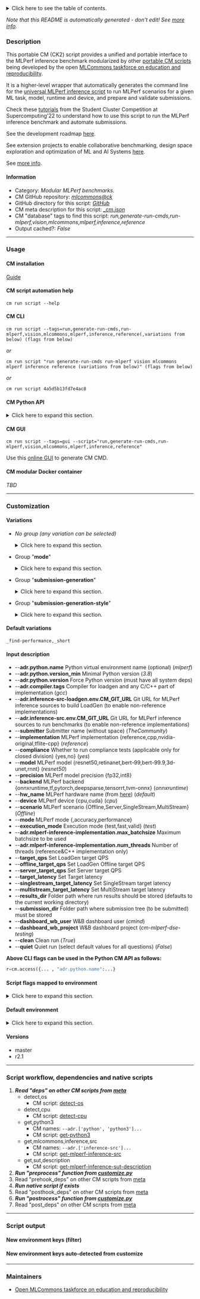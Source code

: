 <details>
<summary>Click here to see the table of contents.</summary>

* [Description](#description)
* [Information](#information)
* [Usage](#usage)
  * [ CM installation](#cm-installation)
  * [ CM script automation help](#cm-script-automation-help)
  * [ CM CLI](#cm-cli)
  * [ CM Python API](#cm-python-api)
  * [ CM GUI](#cm-gui)
  * [ CM modular Docker container](#cm-modular-docker-container)
* [Customization](#customization)
  * [ Variations](#variations)
  * [ Input description](#input-description)
  * [ Script flags mapped to environment](#script-flags-mapped-to-environment)
  * [ Default environment](#default-environment)
* [Versions](#versions)
* [Script workflow, dependencies and native scripts](#script-workflow-dependencies-and-native-scripts)
* [Script output](#script-output)
* [New environment keys (filter)](#new-environment-keys-(filter))
* [New environment keys auto-detected from customize](#new-environment-keys-auto-detected-from-customize)
* [Maintainers](#maintainers)

</details>

*Note that this README is automatically generated - don't edit! See [more info](README-extra.md).*

### Description

This portable CM (CK2) script provides a unified and portable interface to the MLPerf inference benchmark 
modularized by other [portable CM scripts](https://github.com/mlcommons/ck/blob/master/docs/list_of_scripts.md)
being developed by the open [MLCommons taskforce on education and reproducibility](https://github.com/mlcommons/ck/blob/master/docs/mlperf-education-workgroup.md).

It is a higher-level wrapper that automatically generates the command line for the [universal MLPerf inference script](../app-mlperf-inference)
to run MLPerf scenarios for a given ML task, model, runtime and device, and prepare and validate submissions.

Check these [tutorials](https://github.com/mlcommons/ck/blob/master/docs/tutorials/sc22-scc-mlperf.md) from the Student Cluster Competition
at Supercomputing'22 to understand how to use this script to run the MLPerf inference benchmark and automate submissions.

See the development roadmap [here](https://github.com/mlcommons/ck/issues/536).

See extension projects to enable collaborative benchmarking, design space exploration and optimization of ML and AI Systems [here](https://github.com/mlcommons/ck/issues/627).


See [more info](README-extra.md).

#### Information

* Category: *Modular MLPerf benchmarks.*
* CM GitHub repository: *[mlcommons@ck](https://github.com/mlcommons/ck/tree/master/cm-mlops)*
* GitHub directory for this script: *[GitHub](https://github.com/mlcommons/ck/tree/master/cm-mlops/script/run-mlperf-inference-app)*
* CM meta description for this script: *[_cm.json](_cm.json)*
* CM "database" tags to find this script: *run,generate-run-cmds,run-mlperf,vision,mlcommons,mlperf,inference,reference*
* Output cached?: *False*
___
### Usage

#### CM installation

[Guide](https://github.com/mlcommons/ck/blob/master/docs/installation.md)

#### CM script automation help

```cm run script --help```

#### CM CLI

`cm run script --tags=run,generate-run-cmds,run-mlperf,vision,mlcommons,mlperf,inference,reference(,variations from below) (flags from below)`

*or*

`cm run script "run generate-run-cmds run-mlperf vision mlcommons mlperf inference reference (variations from below)" (flags from below)`

*or*

`cm run script 4a5d5b13fd7e4ac8`

#### CM Python API

<details>
<summary>Click here to expand this section.</summary>

```python

import cmind

r = cmind.access({'action':'run'
                  'automation':'script',
                  'tags':'run,generate-run-cmds,run-mlperf,vision,mlcommons,mlperf,inference,reference'
                  'out':'con',
                  ...
                  (other input keys for this script)
                  ...
                 })

if r['return']>0:
    print (r['error'])

```

</details>


#### CM GUI

```cm run script --tags=gui --script="run,generate-run-cmds,run-mlperf,vision,mlcommons,mlperf,inference,reference"```

Use this [online GUI](https://cKnowledge.org/cm-gui/?tags=run,generate-run-cmds,run-mlperf,vision,mlcommons,mlperf,inference,reference) to generate CM CMD.

#### CM modular Docker container

*TBD*

___
### Customization


#### Variations

  * *No group (any variation can be selected)*
    <details>
    <summary>Click here to expand this section.</summary>

    * `_all-scenarios`
      - Environment variables:
        - *CM_MLPERF_LOADGEN_ALL_SCENARIOS*: `yes`
      - Workflow:
    * `_compliance`
      - Environment variables:
        - *CM_MLPERF_LOADGEN_COMPLIANCE*: `yes`
      - Workflow:
    * `_dashboard`
      - Environment variables:
        - *CM_MLPERF_DASHBOARD*: `on`
      - Workflow:

    </details>


  * Group "**mode**"
    <details>
    <summary>Click here to expand this section.</summary>

    * `_all-modes`
      - Environment variables:
        - *CM_MLPERF_LOADGEN_ALL_MODES*: `yes`
      - Workflow:

    </details>


  * Group "**submission-generation**"
    <details>
    <summary>Click here to expand this section.</summary>

    * `_accuracy-only`
      - Environment variables:
        - *CM_MLPERF_SUBMISSION_RUN*: `yes`
        - *CM_MLPERF_LOADGEN_MODE*: `accuracy`
        - *CM_RUN_SUBMISSION_CHECKER*: `no`
        - *CM_RUN_MLPERF_ACCURACY*: `on`
      - Workflow:
    * **`_find-performance`** (default)
      - Environment variables:
        - *CM_MLPERF_LOADGEN_ALL_MODES*: `no`
        - *CM_MLPERF_LOADGEN_MODE*: `performance`
        - *CM_MLPERF_FIND_PERFORMANCE_MODE*: `yes`
        - *CM_MLPERF_RESULT_PUSH_TO_GITHUB*: `False`
      - Workflow:
    * `_performance-only`
      - Environment variables:
        - *CM_MLPERF_SUBMISSION_RUN*: `yes`
        - *CM_MLPERF_LOADGEN_MODE*: `performance`
        - *CM_RUN_SUBMISSION_CHECKER*: `no`
      - Workflow:
    * `_populate-readme`
      - Environment variables:
        - *CM_MLPERF_SUBMISSION_RUN*: `yes`
        - *CM_MLPERF_README*: `yes`
        - *CM_RUN_SUBMISSION_CHECKER*: `no`
      - Workflow:
    * `_submission`
      - Environment variables:
        - *CM_MLPERF_SUBMISSION_RUN*: `yes`
        - *CM_RUN_SUBMISSION_CHECKER*: `yes`
        - *CM_TAR_SUBMISSION_DIR*: `yes`
        - *CM_RUN_MLPERF_ACCURACY*: `on`
      - Workflow:
        1. ***Read "post_deps" on other CM scripts***
           * generate,mlperf,inference,submission
             * CM names: `--adr.['submission-generator']...`
             - CM script: [generate-mlperf-inference-submission](https://github.com/mlcommons/ck/tree/master/cm-mlops/script/generate-mlperf-inference-submission)

    </details>


  * Group "**submission-generation-style**"
    <details>
    <summary>Click here to expand this section.</summary>

    * `_full`
      - Environment variables:
        - *CM_MLPERF_SUBMISSION_GENERATION_STYLE*: `full`
      - Workflow:
    * **`_short`** (default)
      - Environment variables:
        - *CM_MLPERF_SUBMISSION_GENERATION_STYLE*: `short`
      - Workflow:

    </details>


#### Default variations

`_find-performance,_short`

#### Input description

* --**adr.python.name** Python virtual environment name (optional) (*mlperf*)
* --**adr.python.version_min** Minimal Python version (*3.8*)
* --**adr.python.version** Force Python version (must have all system deps)
* --**adr.compiler.tags** Compiler for loadgen and any C/C++ part of implementation (*gcc*)
* --**adr.inference-src-loadgen.env.CM_GIT_URL** Git URL for MLPerf inference sources to build LoadGen (to enable non-reference implementations)
* --**adr.inference-src.env.CM_GIT_URL** Git URL for MLPerf inference sources to run benchmarks (to enable non-reference implementations)
* --**submitter** Submitter name (without space) (*TheCommunity*)
* --**implementation** MLPerf implementation {reference,cpp,nvidia-original,tflite-cpp} (*reference*)
* --**compliance** Whether to run compliance tests (applicable only for closed division) {yes,no} (*yes*)
* --**model** MLPerf model {resnet50,retinanet,bert-99,bert-99.9,3d-unet,rnnt} (*resnet50*)
* --**precision** MLPerf model precision {fp32,int8}
* --**backend** MLPerf backend {onnxruntime,tf,pytorch,deepsparse,tensorrt,tvm-onnx} (*onnxruntime*)
* --**hw_name** MLPerf hardware name (from [here](https://github.com/mlcommons/ck/tree/master/cm-mlops/script/get-mlperf-inference-sut-description/hardware)) (*default*)
* --**device** MLPerf device {cpu,cuda} (*cpu*)
* --**scenario** MLPerf scenario {Offline,Server,SingleStream,MultiStream} (*Offline*)
* --**mode** MLPerf mode {,accuracy,performance}
* --**execution_mode** Execution mode {test,fast,valid} (*test*)
* --**adr.mlperf-inference-implementation.max_batchsize** Maximum batchsize to be used
* --**adr.mlperf-inference-implementation.num_threads** Number of threads (reference&C++ implementation only)
* --**target_qps** Set LoadGen target QPS
* --**offline_target_qps** Set LoadGen Offline target QPS
* --**server_target_qps** Set Server target QPS
* --**target_latency** Set Target latency
* --**singlestream_target_latency** Set SingleStream target latency
* --**multistream_target_latency** Set MultiStream target latency
* --**results_dir** Folder path where run results should be stored (defaults to the current working directory)
* --**submission_dir** Folder path where submission tree (to be submitted) must be stored
* --**dashboard_wb_user** W&B dashboard user (*cmind*)
* --**dashboard_wb_project** W&B dashboard project (*cm-mlperf-dse-testing*)
* --**clean** Clean run (*True*)
* --**quiet** Quiet run (select default values for all questions) (*False*)

**Above CLI flags can be used in the Python CM API as follows:**

```python
r=cm.access({... , "adr.python.name":...}
```

#### Script flags mapped to environment
<details>
<summary>Click here to expand this section.</summary>

* --**backend**=value --> **CM_MLPERF_BACKEND**=value
* --**clean**=value --> **CM_MLPERF_CLEAN_ALL**=value
* --**compliance**=value --> **CM_MLPERF_LOADGEN_COMPLIANCE**=value
* --**dashboard_wb_project**=value --> **CM_MLPERF_DASHBOARD_WANDB_PROJECT**=value
* --**dashboard_wb_user**=value --> **CM_MLPERF_DASHBOARD_WANDB_USER**=value
* --**device**=value --> **CM_MLPERF_DEVICE**=value
* --**division**=value --> **CM_MLPERF_SUBMISSION_DIVISION**=value
* --**execution_mode**=value --> **CM_MLPERF_EXECUTION_MODE**=value
* --**find_performance**=value --> **CM_MLPERF_FIND_PERFORMANCE_MODE**=value
* --**hw_name**=value --> **CM_HW_NAME**=value
* --**hw_notes_extra**=value --> **CM_MLPERF_SUT_SW_NOTES_EXTRA**=value
* --**implementation**=value --> **CM_MLPERF_IMPLEMENTATION**=value
* --**lang**=value --> **CM_MLPERF_IMPLEMENTATION**=value
* --**mode**=value --> **CM_MLPERF_LOADGEN_MODE**=value
* --**model**=value --> **CM_MLPERF_MODEL**=value
* --**multistream_target_latency**=value --> **CM_MLPERF_LOADGEN_MULTISTREAM_TARGET_LATENCY**=value
* --**offline_target_qps**=value --> **CM_MLPERF_LOADGEN_OFFLINE_TARGET_QPS**=value
* --**output_dir**=value --> **OUTPUT_BASE_DIR**=value
* --**power**=value --> **CM_SYSTEM_POWER**=value
* --**precision**=value --> **CM_MLPERF_MODEL_PRECISION**=value
* --**push_to_github**=value --> **CM_MLPERF_RESULT_PUSH_TO_GITHUB**=value
* --**readme**=value --> **CM_MLPERF_README**=value
* --**regenerate_files**=value --> **CM_REGENERATE_MEASURE_FILES**=value
* --**rerun**=value --> **CM_RERUN**=value
* --**results_dir**=value --> **OUTPUT_BASE_DIR**=value
* --**results_git_url**=value --> **CM_MLPERF_RESULTS_GIT_REPO_URL**=value
* --**run_checker**=value --> **CM_RUN_SUBMISSION_CHECKER**=value
* --**run_style**=value --> **CM_MLPERF_EXECUTION_MODE**=value
* --**scenario**=value --> **CM_MLPERF_LOADGEN_SCENARIO**=value
* --**server_target_qps**=value --> **CM_MLPERF_LOADGEN_SERVER_TARGET_QPS**=value
* --**singlestream_target_latency**=value --> **CM_MLPERF_LOADGEN_SINGLESTREAM_TARGET_LATENCY**=value
* --**skip_truncation**=value --> **CM_SKIP_TRUNCATE_ACCURACY**=value
* --**submission_dir**=value --> **CM_MLPERF_SUBMISSION_DIR**=value
* --**submitter**=value --> **CM_MLPERF_SUBMITTER**=value
* --**sw_notes_extra**=value --> **CM_MLPERF_SUT_SW_NOTES_EXTRA**=value
* --**system_type**=value --> **CM_MLPERF_SUBMISSION_SYSTEM_TYPE**=value
* --**target_latency**=value --> **CM_MLPERF_LOADGEN_TARGET_LATENCY**=value
* --**target_qps**=value --> **CM_MLPERF_LOADGEN_TARGET_QPS**=value
* --**test_query_count**=value --> **CM_TEST_QUERY_COUNT**=value

**Above CLI flags can be used in the Python CM API as follows:**

```python
r=cm.access({... , "backend":...}
```

</details>

#### Default environment

<details>
<summary>Click here to expand this section.</summary>

These keys can be updated via --env.KEY=VALUE or "env" dictionary in @input.json or using script flags.

* CM_OUTPUT_FOLDER_NAME: **test_results**
* CM_MLPERF_RUN_STYLE: **test**
* CM_MLPERF_IMPLEMENTATION: **reference**
* CM_MLPERF_MODEL: **resnet50**
* CM_MLPERF_LOADGEN_COMPLIANCE: **yes**

</details>

#### Versions
* master
* r2.1
___
### Script workflow, dependencies and native scripts

  1. ***Read "deps" on other CM scripts from [meta](https://github.com/mlcommons/ck/tree/master/cm-mlops/script/run-mlperf-inference-app/_cm.json)***
     * detect,os
       - CM script: [detect-os](https://github.com/mlcommons/ck/tree/master/cm-mlops/script/detect-os)
     * detect,cpu
       - CM script: [detect-cpu](https://github.com/mlcommons/ck/tree/master/cm-mlops/script/detect-cpu)
     * get,python3
       * CM names: `--adr.['python', 'python3']...`
       - CM script: [get-python3](https://github.com/mlcommons/ck/tree/master/cm-mlops/script/get-python3)
     * get,mlcommons,inference,src
       * CM names: `--adr.['inference-src']...`
       - CM script: [get-mlperf-inference-src](https://github.com/mlcommons/ck/tree/master/cm-mlops/script/get-mlperf-inference-src)
     * get,sut,description
       - CM script: [get-mlperf-inference-sut-description](https://github.com/mlcommons/ck/tree/master/cm-mlops/script/get-mlperf-inference-sut-description)
  1. ***Run "preprocess" function from [customize.py](https://github.com/mlcommons/ck/tree/master/cm-mlops/script/run-mlperf-inference-app/customize.py)***
  1. Read "prehook_deps" on other CM scripts from [meta](https://github.com/mlcommons/ck/tree/master/cm-mlops/script/run-mlperf-inference-app/_cm.json)
  1. ***Run native script if exists***
  1. Read "posthook_deps" on other CM scripts from [meta](https://github.com/mlcommons/ck/tree/master/cm-mlops/script/run-mlperf-inference-app/_cm.json)
  1. ***Run "postrocess" function from [customize.py](https://github.com/mlcommons/ck/tree/master/cm-mlops/script/run-mlperf-inference-app/customize.py)***
  1. Read "post_deps" on other CM scripts from [meta](https://github.com/mlcommons/ck/tree/master/cm-mlops/script/run-mlperf-inference-app/_cm.json)
___
### Script output
#### New environment keys (filter)

#### New environment keys auto-detected from customize

___
### Maintainers

* [Open MLCommons taskforce on education and reproducibility](https://github.com/mlcommons/ck/blob/master/docs/mlperf-education-workgroup.md)